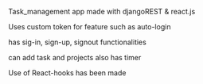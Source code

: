 Task_management app made with djangoREST & react.js

Uses custom token for feature such as auto-login

has sig-in, sign-up, signout functionalities

can add task and projects also has timer 

Use of React-hooks has been made
